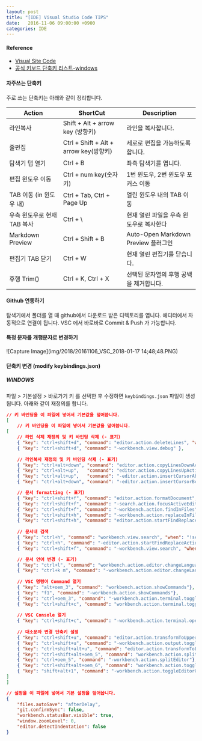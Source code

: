 ```yaml
---
layout: post
title: "[IDE] Visual Studio Code TIPS"
date:   2016-11-06 09:00:00 +0900
categories: IDE
---
```


#### Reference
 - [Visual Site Code](https://code.visualstudio.com) 
 - [공식 키보드 단축키 리스트-windows](https://code.visualstudio.com/shortcuts/keyboard-shortcuts-windows.pdf)

#### 자주쓰는 단축키

주로 쓰는 단축키는 아래와 같이 정리합니다.

Action | ShortCut | Description
------------- | ------------- | -------------
라인복사 |Shift + Alt + arrow key (방향키) | 라인을 복사합니다.
줄편집	|Ctrl + Shift + Alt + arrow key(방향키)| 세로로 편집을 가능하도록 합니다.
탐색기 탭 열기|Ctrl + B| 좌측 탐색기를 엽니다.
편집 윈도우 이동 | Ctrl + num key(숫자키) | 1번 윈도우, 2번 윈도우 포커스 이동 
TAB 이동 (in 윈도우 내) | Ctrl + Tab, Ctrl + Page Up | 열린 윈도우 내의 TAB 이동 
우측 윈도우로 현재 TAB 복사 | Ctrl + \ | 현재 열린 파일을 우측 윈도우로 복사한다
Markdown Preview | Ctrl + Shift + B | Auto-Open Markdown Preview 플러그인
편집기 TAB 닫기 | Ctrl + W | 현재 열린 편집기를 닫습니다.
후행 Trim() | Ctrl + K, Ctrl + X | 선택된 문자열의 후행 공백을 제거합니다.

#### Github 연동하기

탐색기에서 폴더를 열 때 github에서 다운로드 받은 디렉토리를 엽니다.
에디터에서 자동적으로 연결이 됩니다.
VSC 에서 바로바로 Commit & Push 가 가능합니다.

#### 특정 문자를 개행문자로 변경하기
![Capture Image](img/2018/20161106_VSC_2018-01-17 14;48;48.PNG)


#### 단축키 변경 (modify keybindings.json)

##### WINDOWS 
파일 > 기본설정 > 바로가기 키 를 선택한 후 수정하면 `keybindings.json` 파일이 생성됩니다.
아래와 같이 재정의를 합니다.

~~~json
// 키 바인딩을 이 파일에 넣어서 기본값을 덮어씁니다.
[
    // 키 바인딩을 이 파일에 넣어서 기본값을 덮어씁니다.
[
    // 라인 삭제 재정의 및 키 바인딩 삭제 (- 표기)
    { "key": "ctrl+shift+d", "command": "editor.action.deleteLines", "when": "editorTextFocus && !editorReadonly" },
    { "key": "ctrl+shift+d", "command": "-workbench.view.debug" },
    
    // 라인복사 재정의 및 키 바인딩 삭제 (- 표기)
    { "key": "ctrl+alt+down", "command": "editor.action.copyLinesDownAction", "when": "editorTextFocus && !editorReadonly" },
    { "key": "ctrl+alt+up",   "command": "editor.action.copyLinesUpAction", "when": "editorTextFocus && !editorReadonly" },
    { "key": "ctrl+alt+up",   "command": "-editor.action.insertCursorAbove", "when": "editorTextFocus" },
    { "key": "ctrl+alt+down", "command": "-editor.action.insertCursorBelow", "when": "editorTextFocus" },

    // 문서 formatting (- 표기)
    { "key": "ctrl+shift+f", "command": "editor.action.formatDocument", "when": "editorHasDocumentFormattingProvider && editorTextFocus && !editorReadonly" },
    { "key": "ctrl+shift+f", "command": "-search.action.focusActiveEditor","when": "searchInputBoxFocus && searchViewletVisible" },
    { "key": "ctrl+shift+f", "command": "-workbench.action.findInFiles", "when": "!searchInputBoxFocus"},
    { "key": "ctrl+shift+h", "command": "-workbench.action.replaceInFiles"},
    { "key": "ctrl+shift+h", "command": "editor.action.startFindReplaceAction" },
    
    // 문서내 검색
    { "key": "ctrl+h", "command": "workbench.view.search", "when": "!searchViewletVisible"},
    { "key": "ctrl+h", "command": "-editor.action.startFindReplaceAction"},
    { "key": "ctrl+shift+f", "command": "-workbench.view.search", "when": "!searchViewletVisible"},

    // 문서 언어 변경 (- 표기)
    { "key": "ctrl+l", "command": "workbench.action.editor.changeLanguageMode"},
    { "key": "ctrl+k m", "command": "-workbench.action.editor.changeLanguageMode"},
    
    // VSC 명령어 Command 열기
    { "key": "alt+oem_3", "command": "workbench.action.showCommands"},
    { "key": "f1", "command": "-workbench.action.showCommands"},
    { "key": "ctrl+oem_3", "command": "-workbench.action.terminal.toggleTerminal" },
    { "key": "ctrl+shift+c", "command": "workbench.action.terminal.toggleTerminal"},
    
    // VSC Console 열기
    { "key": "ctrl+shift+c", "command": "-workbench.action.terminal.openNativeConsole", "when": "!terminalFocus" },
    
    // 대소문자 변경 단축키 설정
    { "key": "ctrl+shift+u", "command": "editor.action.transformToUppercase"},
    { "key": "ctrl+shift+u", "command": "-workbench.action.output.toggleOutput"},
    { "key": "ctrl+shift+alt+u", "command": "editor.action.transformToLowercase"},
    { "key": "ctrl+shift+alt+oem_5", "command": "workbench.action.splitEditor"},
    { "key": "ctrl+oem_5", "command": "-workbench.action.splitEditor"},
    { "key": "ctrl+shift+alt+oem_6", "command": "workbench.action.toggleEditorGroupLayout"},
    { "key": "shift+alt+1", "command": "-workbench.action.toggleEditorGroupLayout"}
]
]
~~~

~~~json
// 설정을 이 파일에 넣어서 기본 설정을 덮어씁니다.
{
    "files.autoSave": "afterDelay",
    "git.confirmSync": false,
    "workbench.statusBar.visible": true,
    "window.zoomLevel": 0,
    "editor.detectIndentation": false
}
~~~
